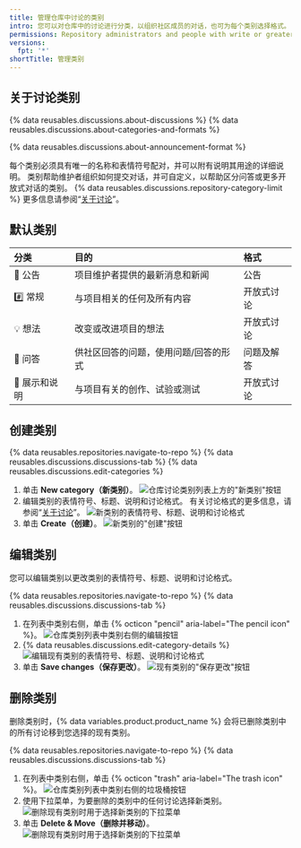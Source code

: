 ```yaml
---
title: 管理仓库中讨论的类别
intro: 您可以对仓库中的讨论进行分类，以组织社区成员的对话，也可为每个类别选择格式。
permissions: Repository administrators and people with write or greater access to a repository can manage categories for discussions in the repository.
versions:
  fpt: '*'
shortTitle: 管理类别
---
```



## 关于讨论类别

{% data reusables.discussions.about-discussions %} {% data reusables.discussions.about-categories-and-formats %}

{% data reusables.discussions.about-announcement-format %}

每个类别必须具有唯一的名称和表情符号配对，并可以附有说明其用途的详细说明。 类别帮助维护者组织如何提交对话，并可自定义，以帮助区分问答或更多开放式对话的类别。 {% data reusables.discussions.repository-category-limit %} 更多信息请参阅“[关于讨论](/discussions/collaborating-with-your-community-using-discussions/about-discussions#about-categories-and-formats-for-discussions)”。

## 默认类别

| 分类      | 目的                  | 格式    |
|:------- |:------------------- |:----- |
| 📣 公告    | 项目维护者提供的最新消息和新闻     | 公告    |
| #️⃣ 常规  | 与项目相关的任何及所有内容       | 开放式讨论 |
| 💡 想法    | 改变或改进项目的想法          | 开放式讨论 |
| 🙏 问答    | 供社区回答的问题，使用问题/回答的形式 | 问题及解答 |
| 🙌 展示和说明 | 与项目有关的创作、试验或测试      | 开放式讨论 |

## 创建类别

{% data reusables.repositories.navigate-to-repo %}
{% data reusables.discussions.discussions-tab %}
{% data reusables.discussions.edit-categories %}
1. 单击 **New category（新类别）**。 ![仓库讨论类别列表上方的"新类别"按钮](/assets/images/help/discussions/click-new-category-button.png)
1. 编辑类别的表情符号、标题、说明和讨论格式。 有关讨论格式的更多信息，请参阅“[关于讨论](/discussions/collaborating-with-your-community-using-discussions/about-discussions#about-categories-and-formats-for-discussions)”。 ![新类别的表情符号、标题、说明和讨论格式](/assets/images/help/discussions/edit-category-details.png)
1. 单击 **Create（创建）**。 ![新类别的"创建"按钮](/assets/images/help/discussions/new-category-click-create-button.png)

## 编辑类别

您可以编辑类别以更改类别的表情符号、标题、说明和讨论格式。

{% data reusables.repositories.navigate-to-repo %}
{% data reusables.discussions.discussions-tab %}
1. 在列表中类别右侧，单击 {% octicon "pencil" aria-label="The pencil icon" %}。 ![仓库类别列表中类别右侧的编辑按钮](/assets/images/help/discussions/click-edit-for-category.png)
1. {% data reusables.discussions.edit-category-details %}
![编辑现有类别的表情符号、标题、说明和讨论格式](/assets/images/help/discussions/edit-existing-category-details.png)
1. 单击 **Save changes（保存更改）**。 ![现有类别的"保存更改"按钮](/assets/images/help/discussions/existing-category-click-save-changes-button.png)

## 删除类别

删除类别时，{% data variables.product.product_name %} 会将已删除类别中的所有讨论移到您选择的现有类别。

{% data reusables.repositories.navigate-to-repo %}
{% data reusables.discussions.discussions-tab %}
1. 在列表中类别右侧，单击 {% octicon "trash" aria-label="The trash icon" %}。 ![仓库类别列表中类别右侧的垃圾桶按钮](/assets/images/help/discussions/click-delete-for-category.png)
1. 使用下拉菜单，为要删除的类别中的任何讨论选择新类别。 ![删除现有类别时用于选择新类别的下拉菜单](/assets/images/help/discussions/choose-new-category.png)
1. 单击 **Delete & Move（删除并移动）**。 ![删除现有类别时用于选择新类别的下拉菜单](/assets/images/help/discussions/click-delete-and-move-button.png)
